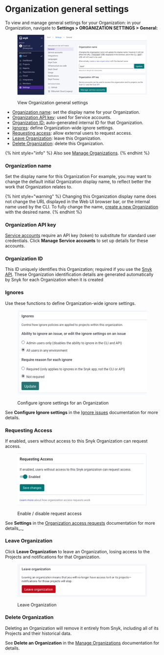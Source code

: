 # Organization general settings

To view and manage general settings for your Organization: in your Organization, navigate to **Settings > ORGANIZATION SETTINGS > General:**

<div align="left">

<figure><img src="../../.gitbook/assets/Screenshot 2023-05-02 at 15.39.28.png" alt="View Organization general settings"><figcaption><p>View Organization general settings</p></figcaption></figure>

</div>

* [Organization name](organization-general-settings.md#organization-name): set the display name for your Organization.
* [Organization API key](organization-general-settings.md#organization-api-key): used for Service accounts.
* [Organization ID:](organization-general-settings.md#organization-id) auto-generated internal ID for that Organization.
* [Ignores](organization-general-settings.md#ignores): define Organization-wide ignore settings.
* [Requesting access](organization-general-settings.md#requesting-access): allow external users to request access.
* [Leave Organization](organization-general-settings.md#leave-organization): leave this Organization.
* [Delete Organization](organization-general-settings.md#delete-organization): delete this Organization.

{% hint style="info" %}
Also see [Manage Organizations](../manage-groups-and-organizations/manage-organizations.md).
{% endhint %}

### Organization name

Set the display name for this Organization For example, you may want to change the default initial Organization display name, to reflect better the work that Organization relates to.

{% hint style="warning" %}
Changing this Organization display name does not change the URL displayed in the Web UI browser bar, or the internal name used by the CLI. To fully change the name, [create a new Organization](https://app.snyk.io/create-organisation) with the desired name.
{% endhint %}

### Organization API key

[Service accounts](../../enterprise-setup/service-accounts.md) require an API key (token) to substitute for standard user credentials. Click **Manage Service accounts** to set up details for these accounts.

### Organization ID

This ID uniquely identifies this Organization; required if you use the [Snyk API](../../snyk-api/). These Organization identification details are generated automatically by Snyk for each Organization when it is created&#x20;

### Ignores

Use these functions to define Organization-wide ignore settings.

<div align="left">

<figure><img src="../../.gitbook/assets/image (1) (2) (3).png" alt="Configure ignore settings for an Organization"><figcaption><p>Configure ignore settings for an Organization</p></figcaption></figure>

</div>

See **Configure Ignore settings** in the [Ignore issues](../../manage-issues/issue-management/ignore-issues.md#configure-ignore-settings) documentation for more details.

### Requesting Access

If enabled, users without access to this Snyk Organization can request access.

<div align="left">

<figure><img src="../../.gitbook/assets/image (11) (1).png" alt="Enable / disable request access"><figcaption><p>Enable / disable request access</p></figcaption></figure>

</div>

See **Settings** in the [Organization access requests](../manage-users-and-permissions/organization-access-requests.md#settings) documentation for more details_._

### Leave Organization

Click **Leave Organization** to leave an Organization, losing access to the Projects and notifications for that Organization.

<div align="left">

<figure><img src="../../.gitbook/assets/Screenshot 2023-05-02 at 16.55.50.png" alt="Leave Organization"><figcaption><p>Leave Organization</p></figcaption></figure>

</div>

### Delete Organization

Deleting an Organization will remove it entirely from Snyk, including all of its Projects and their historical data.

See **Delete an Organization** in the [Manage Organizations](../manage-groups-and-organizations/manage-organizations.md#delete-an-organization) documentation for details.
